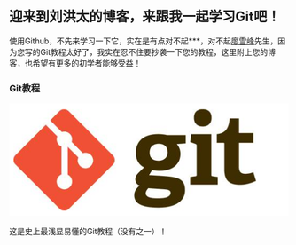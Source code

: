 ## <font size="5">迎来到刘洪太的博客，来跟我一起学习Git吧！</font>

使用Github，不先来学习一下它，实在是有点对不起***，对不起<a href="https://www.liaoxuefeng.com/">廖雪峰</a>先生，因为您写的Git教程太好了，我实在忍不住要抄袭一下您的教程，这里附上您的博客，也希望有更多的初学者能够受益！

### Git教程

![](assets/markdown-img-paste-20171117233259381.png)

这是史上最浅显易懂的Git教程（没有之一）！

